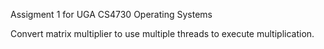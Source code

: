 Assigment 1 for UGA CS4730 Operating Systems

Convert matrix multiplier to use multiple threads
to execute multiplication.
